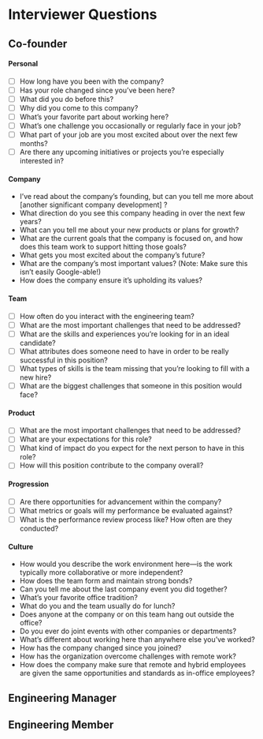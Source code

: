 # Interviewer Questions

## Co-founder

#### Personal
- [ ] How long have you been with the company?
- [ ] Has your role changed since you’ve been here?
- [ ] What did you do before this?
- [ ] Why did you come to this company?
- [ ] What’s your favorite part about working here?
- [ ] What’s one challenge you occasionally or regularly face in your job?
- [ ] What part of your job are you most excited about over the next few months?
- [ ] Are there any upcoming initiatives or projects you’re especially interested in?

#### Company
- I’ve read about the company’s founding, but can you tell me more about [another significant company development] ?
- What direction do you see this company heading in over the next few years?
- What can you tell me about your new products or plans for growth?
- What are the current goals that the company is focused on, and how does this team work to support hitting those goals?
- What gets you most excited about the company’s future?
- What are the company’s most important values? (Note: Make sure this isn’t easily Google-able!)
- How does the company ensure it’s upholding its values?

#### Team
- [ ] How often do you interact with the engineering team?
- [ ] What are the most important challenges that need to be addressed?
- [ ] What are the skills and experiences you’re looking for in an ideal candidate?
- [ ] What attributes does someone need to have in order to be really successful in this position?
- [ ] What types of skills is the team missing that you’re looking to fill with a new hire?
- [ ] What are the biggest challenges that someone in this position would face?

#### Product
- [ ] What are the most important challenges that need to be addressed?
- [ ] What are your expectations for this role?
- [ ] What kind of impact do you expect for the next person to have in this role?
- [ ] How will this position contribute to the company overall?

#### Progression
- [ ] Are there opportunities for advancement within the company?
- [ ] What metrics or goals will my performance be evaluated against?
- [ ] What is the performance review process like? How often are they conducted?

#### Culture
- How would you describe the work environment here—is the work typically more collaborative or more independent?
- How does the team form and maintain strong bonds?
- Can you tell me about the last company event you did together?
- What’s your favorite office tradition?
- What do you and the team usually do for lunch?
- Does anyone at the company or on this team hang out outside the office?
- Do you ever do joint events with other companies or departments?
- What’s different about working here than anywhere else you’ve worked?
- How has the company changed since you joined?
- How has the organization overcome challenges with remote work?
- How does the company make sure that remote and hybrid employees are given the same opportunities and standards as in-office employees?

## Engineering Manager

## Engineering Member
